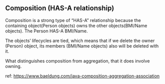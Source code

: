 ## Composition (HAS-A relationship)
Composition is a strong type of “HAS-A” relationship because the containing object(Person objects) owns the other objects(BMI/Name objects). The Person HAS-A BMI/Name.   
    
The objects’ lifecycles are tied, which means that if we delete the owner (Person) object, its members (BMI/Name objects) also will be deleted with it.   


What distinguishes composition from aggregation, that it does involve owning. 
    
ref: https://www.baeldung.com/java-composition-aggregation-association


